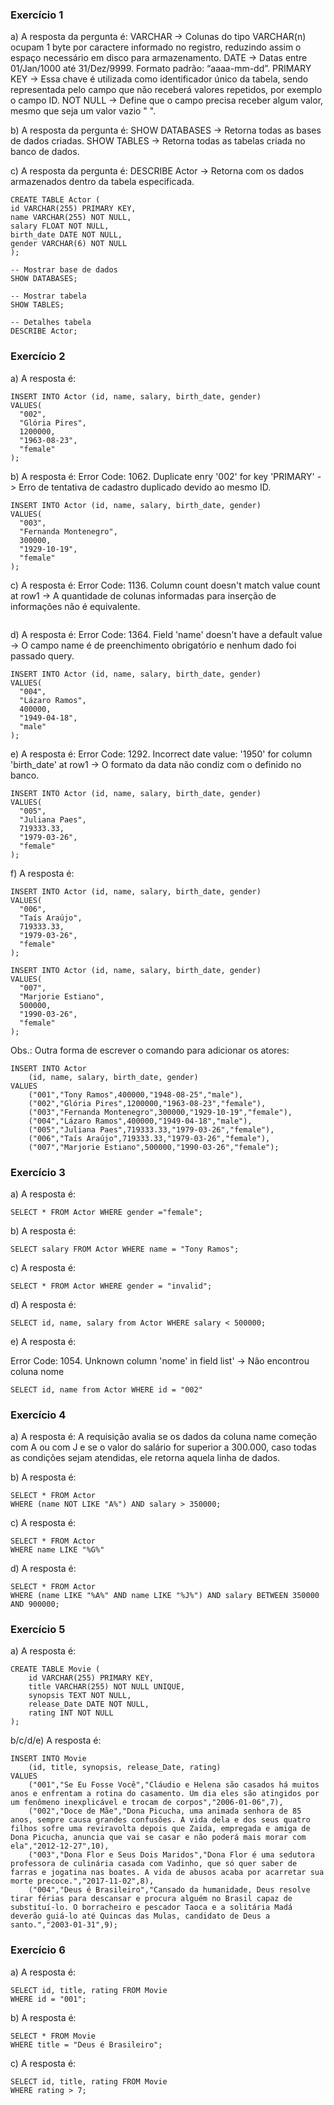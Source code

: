 ### Exercício 1
a) A resposta da pergunta é: 
VARCHAR -> Colunas do tipo VARCHAR(n) ocupam 1 byte por caractere informado no registro, reduzindo assim o espaço necessário em disco para armazenamento.
DATE -> Datas entre 01/Jan/1000 até 31/Dez/9999. Formato padrão: “aaaa-mm-dd”.
PRIMARY KEY -> Essa chave é utilizada como identificador único da tabela, sendo representada pelo campo que não receberá valores repetidos, por exemplo o campo ID.
NOT NULL -> Define que o campo precisa receber algum valor, mesmo que seja um valor vazio " ".

b) A resposta da pergunta é:
SHOW DATABASES -> Retorna todas as bases de dados criadas.
SHOW TABLES -> Retorna todas as tabelas criada no banco de dados.

c) A resposta da pergunta é:
DESCRIBE Actor -> Retorna com os dados armazenados dentro da tabela especificada.

```
CREATE TABLE Actor (
id VARCHAR(255) PRIMARY KEY,
name VARCHAR(255) NOT NULL,
salary FLOAT NOT NULL,
birth_date DATE NOT NULL,
gender VARCHAR(6) NOT NULL
);

-- Mostrar base de dados
SHOW DATABASES;

-- Mostrar tabela
SHOW TABLES;

-- Detalhes tabela
DESCRIBE Actor;
```

### Exercício 2
a) A resposta é: 
```
INSERT INTO Actor (id, name, salary, birth_date, gender)
VALUES(
  "002", 
  "Glória Pires",
  1200000,
  "1963-08-23", 
  "female"
);
```

b) A resposta é:
Error Code: 1062. Duplicate enry '002' for key 'PRIMARY' -> Erro de tentativa de cadastro duplicado devido ao mesmo ID.

```
INSERT INTO Actor (id, name, salary, birth_date, gender)
VALUES(
  "003", 
  "Fernanda Montenegro",
  300000,
  "1929-10-19", 
  "female"
);
```

c) A resposta é:
Error Code: 1136. Column count doesn't match value count at row1 -> A quantidade de colunas informadas para inserção de informações não é equivalente.
```

```

d) A resposta é:
Error Code: 1364. Field 'name' doesn't have a default value -> O campo name é de preenchimento obrigatório e nenhum dado foi passado query.
```
INSERT INTO Actor (id, name, salary, birth_date, gender)
VALUES(
  "004",
  "Lázaro Ramos",
  400000,
  "1949-04-18", 
  "male"
);
```

e) A resposta é:
Error Code: 1292. Incorrect date value: '1950' for column 'birth_date' at row1 -> O formato da data não condiz com o definido no banco.
```
INSERT INTO Actor (id, name, salary, birth_date, gender)
VALUES(
  "005", 
  "Juliana Paes",
  719333.33,
  "1979-03-26", 
  "female"
);
```

f) A resposta é:
```
INSERT INTO Actor (id, name, salary, birth_date, gender)
VALUES(
  "006", 
  "Taís Araújo",
  719333.33,
  "1979-03-26", 
  "female"
);

INSERT INTO Actor (id, name, salary, birth_date, gender)
VALUES(
  "007", 
  "Marjorie Estiano",
  500000,
  "1990-03-26", 
  "female"
);
```

Obs.: Outra forma de escrever o comando para adicionar os atores:

```
INSERT INTO Actor 
	(id, name, salary, birth_date, gender)
VALUES
	("001","Tony Ramos",400000,"1948-08-25","male"),
	("002","Glória Pires",1200000,"1963-08-23","female"),
	("003","Fernanda Montenegro",300000,"1929-10-19","female"),
	("004","Lázaro Ramos",400000,"1949-04-18","male"),
	("005","Juliana Paes",719333.33,"1979-03-26","female"),
	("006","Taís Araújo",719333.33,"1979-03-26","female"),
	("007","Marjorie Estiano",500000,"1990-03-26","female");
```

### Exercício 3
a) A resposta é:
```
SELECT * FROM Actor WHERE gender ="female";
```
b) A resposta é:
```
SELECT salary FROM Actor WHERE name = "Tony Ramos";
```
c) A resposta é:
```
SELECT * FROM Actor WHERE gender = "invalid";
```
d) A resposta é:
```
SELECT id, name, salary from Actor WHERE salary < 500000;
```
e) A resposta é:

Error Code: 1054. Unknown column 'nome' in field list' -> Não encontrou coluna nome
```
SELECT id, name from Actor WHERE id = "002"
```

### Exercício 4
a) A resposta é:
    A requisição avalia se os dados da coluna name começão com A ou com J e se o valor do salário for superior a 300.000, caso todas as condições sejam atendidas, ele retorna aquela linha de dados.

b) A resposta é:
```
SELECT * FROM Actor
WHERE (name NOT LIKE "A%") AND salary > 350000;
```

c) A resposta é:
```
SELECT * FROM Actor
WHERE name LIKE "%G%"
```
d) A resposta é:
```
SELECT * FROM Actor
WHERE (name LIKE "%A%" AND name LIKE "%J%") AND salary BETWEEN 350000 AND 900000;
```

### Exercício 5
a) A resposta é:
```
CREATE TABLE Movie (
	id VARCHAR(255) PRIMARY KEY,
    title VARCHAR(255) NOT NULL UNIQUE,
    synopsis TEXT NOT NULL,
    release_Date DATE NOT NULL,
    rating INT NOT NULL
);
```
b/c/d/e) A resposta é:
```
INSERT INTO Movie 
	(id, title, synopsis, release_Date, rating)
VALUES
	("001","Se Eu Fosse Você","Cláudio e Helena são casados há muitos anos e enfrentam a rotina do casamento. Um dia eles são atingidos por um fenômeno inexplicável e trocam de corpos","2006-01-06",7),
	("002","Doce de Mãe","Dona Picucha, uma animada senhora de 85 anos, sempre causa grandes confusões. A vida dela e dos seus quatro filhos sofre uma reviravolta depois que Zaida, empregada e amiga de Dona Picucha, anuncia que vai se casar e não poderá mais morar com ela","2012-12-27",10),
	("003","Dona Flor e Seus Dois Maridos","Dona Flor é uma sedutora professora de culinária casada com Vadinho, que só quer saber de farras e jogatina nas boates. A vida de abusos acaba por acarretar sua morte precoce.","2017-11-02",8),
	("004","Deus é Brasileiro","Cansado da humanidade, Deus resolve tirar férias para descansar e procura alguém no Brasil capaz de substituí-lo. O borracheiro e pescador Taoca e a solitária Madá deverão guiá-lo até Quincas das Mulas, candidato de Deus a santo.","2003-01-31",9);
```

### Exercício 6
a) A resposta é:
```
SELECT id, title, rating FROM Movie
WHERE id = "001";
```

b) A resposta é:
```
SELECT * FROM Movie
WHERE title = "Deus é Brasileiro";
```

c) A resposta é:
```
SELECT id, title, rating FROM Movie
WHERE rating > 7;
```